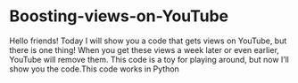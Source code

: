 # Boosting-views-on-YouTube
Hello friends! Today I will show you a code that gets views on YouTube, but there is one thing! When you get these views a week later or even earlier, YouTube will remove them. This code is a toy for playing around, but now I’ll show you the code.This code works in Python

